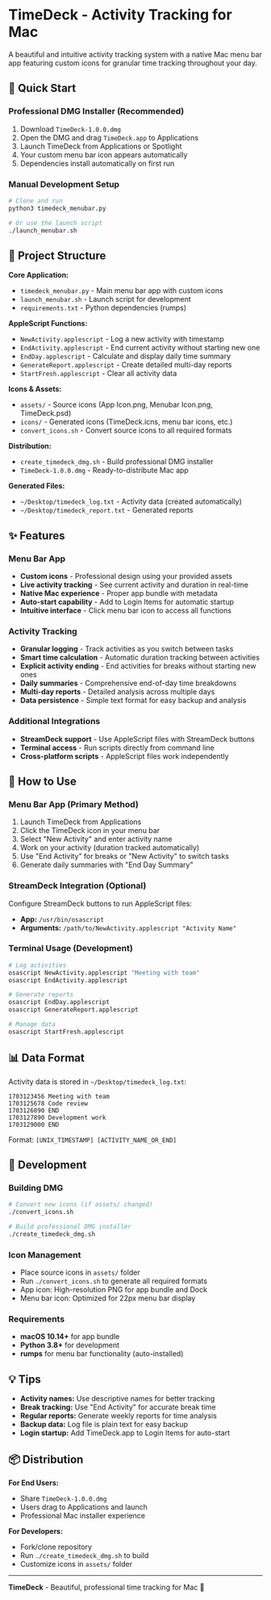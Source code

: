 # TimeDeck - Activity Tracking for Mac

A beautiful and intuitive activity tracking system with a native Mac menu bar app featuring custom icons for granular time tracking throughout your day.

## 🚀 Quick Start

### Professional DMG Installer (Recommended)
1. Download `TimeDeck-1.0.0.dmg`
2. Open the DMG and drag `TimeDeck.app` to Applications
3. Launch TimeDeck from Applications or Spotlight
4. Your custom menu bar icon appears automatically
5. Dependencies install automatically on first run

### Manual Development Setup
```bash
# Clone and run
python3 timedeck_menubar.py

# Or use the launch script
./launch_menubar.sh
```

## 📁 Project Structure

**Core Application:**
- `timedeck_menubar.py` - Main menu bar app with custom icons
- `launch_menubar.sh` - Launch script for development
- `requirements.txt` - Python dependencies (rumps)

**AppleScript Functions:**
- `NewActivity.applescript` - Log a new activity with timestamp
- `EndActivity.applescript` - End current activity without starting new one
- `EndDay.applescript` - Calculate and display daily time summary
- `GenerateReport.applescript` - Create detailed multi-day reports
- `StartFresh.applescript` - Clear all activity data

**Icons & Assets:**
- `assets/` - Source icons (App Icon.png, Menubar Icon.png, TimeDeck.psd)
- `icons/` - Generated icons (TimeDeck.icns, menu bar icons, etc.)
- `convert_icons.sh` - Convert source icons to all required formats

**Distribution:**
- `create_timedeck_dmg.sh` - Build professional DMG installer
- `TimeDeck-1.0.0.dmg` - Ready-to-distribute Mac app

**Generated Files:**
- `~/Desktop/timedeck_log.txt` - Activity data (created automatically)
- `~/Desktop/timedeck_report.txt` - Generated reports

## ✨ Features

### Menu Bar App
- **Custom icons** - Professional design using your provided assets
- **Live activity tracking** - See current activity and duration in real-time
- **Native Mac experience** - Proper app bundle with metadata
- **Auto-start capability** - Add to Login Items for automatic startup
- **Intuitive interface** - Click menu bar icon to access all functions

### Activity Tracking
- **Granular logging** - Track activities as you switch between tasks
- **Smart time calculation** - Automatic duration tracking between activities
- **Explicit activity ending** - End activities for breaks without starting new ones
- **Daily summaries** - Comprehensive end-of-day time breakdowns
- **Multi-day reports** - Detailed analysis across multiple days
- **Data persistence** - Simple text format for easy backup and analysis

### Additional Integrations
- **StreamDeck support** - Use AppleScript files with StreamDeck buttons
- **Terminal access** - Run scripts directly from command line
- **Cross-platform scripts** - AppleScript files work independently

## 🎯 How to Use

### Menu Bar App (Primary Method)
1. Launch TimeDeck from Applications
2. Click the TimeDeck icon in your menu bar
3. Select "New Activity" and enter activity name
4. Work on your activity (duration tracked automatically)
5. Use "End Activity" for breaks or "New Activity" to switch tasks
6. Generate daily summaries with "End Day Summary"

### StreamDeck Integration (Optional)
Configure StreamDeck buttons to run AppleScript files:
- **App:** `/usr/bin/osascript`
- **Arguments:** `/path/to/NewActivity.applescript "Activity Name"`

### Terminal Usage (Development)
```bash
# Log activities
osascript NewActivity.applescript "Meeting with team"
osascript EndActivity.applescript

# Generate reports
osascript EndDay.applescript
osascript GenerateReport.applescript

# Manage data
osascript StartFresh.applescript
```

## 📊 Data Format

Activity data is stored in `~/Desktop/timedeck_log.txt`:
```
1703123456 Meeting with team
1703125678 Code review
1703126890 END
1703127890 Development work
1703129000 END
```

Format: `[UNIX_TIMESTAMP] [ACTIVITY_NAME_OR_END]`

## 🔧 Development

### Building DMG
```bash
# Convert new icons (if assets/ changed)
./convert_icons.sh

# Build professional DMG installer
./create_timedeck_dmg.sh
```

### Icon Management
- Place source icons in `assets/` folder
- Run `./convert_icons.sh` to generate all required formats
- App icon: High-resolution PNG for app bundle and Dock
- Menu bar icon: Optimized for 22px menu bar display

### Requirements
- **macOS 10.14+** for app bundle
- **Python 3.8+** for development
- **rumps** for menu bar functionality (auto-installed)

## 💡 Tips

- **Activity names:** Use descriptive names for better tracking
- **Break tracking:** Use "End Activity" for accurate break time
- **Regular reports:** Generate weekly reports for time analysis
- **Backup data:** Log file is plain text for easy backup
- **Login startup:** Add TimeDeck.app to Login Items for auto-start

## 📦 Distribution

**For End Users:**
- Share `TimeDeck-1.0.0.dmg`
- Users drag to Applications and launch
- Professional Mac installer experience

**For Developers:**
- Fork/clone repository
- Run `./create_timedeck_dmg.sh` to build
- Customize icons in `assets/` folder

---

**TimeDeck** - Beautiful, professional time tracking for Mac 🎯